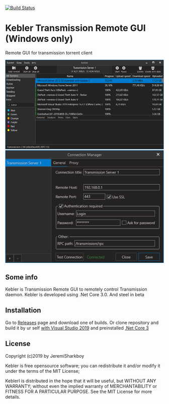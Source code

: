 [![Build Status](https://travis-ci.com/JeremiSharkboy/Kebler.svg?branch=master)](https://travis-ci.com/JeremiSharkboy/Kebler)

# Kebler Transmission Remote GUI (Windows only)
Remote GUI for transmission torrent client

![Kebler](https://github.com/JeremiSharkboy/Kebler/raw/develop/Images/1.png)
![Kebler](https://github.com/JeremiSharkboy/Kebler/raw/develop/Images/2.png)

## Some info

Kebler is Transmission  Remote GUI to remotely control Transmission daemon.
Kebler is developed using .Net Core 3.0. And steel in beta

## Installation

Go to [Releases](https://github.com/JeremiSharkboy/Kebler/releases) page and download one of builds. Or clone repository and build it by ur self [with Visual Studio 2019](https://visualstudio.microsoft.com/) and preinstalled [.Net Core 3](https://dotnet.microsoft.com/download/dotnet-core/3.0)

## License

Copyright (c)2019 by JeremiSharkboy

Kebler is free opensource software; you can redistribute it and/or modify it under the terms of the MIT License;

KeblerI is distributed in the hope that it will be useful, but WITHOUT ANY WARRANTY; without even the implied warranty of MERCHANTABILITY or FITNESS FOR A PARTICULAR PURPOSE. See the MIT License for more details.
